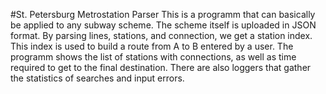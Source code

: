 #St. Petersburg Metrostation Parser
This is a programm that can basically be applied to any subway scheme. The scheme itself is uploaded in JSON format. By parsing lines, stations, and connection, we get a station index.
This index is used to build a route from A to B entered by a user. The programm shows the list of stations with connections, as well as time required to get to the final destination.
There are also loggers that gather the statistics of searches and input errors.
